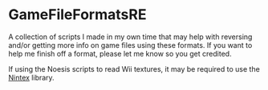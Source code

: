 # GameFileFormatsRE
A collection of scripts I made in my own time that may help with reversing and/or getting more info on game files using these formats. If you want to help me finish off a format, please let me know so you get credited.

If using the Noesis scripts to read Wii textures, it may be required to use the [Nintex](https://raw.githubusercontent.com/Zheneq/Noesis-Plugins/master/lib_zq_nintendo_tex.py) library.
